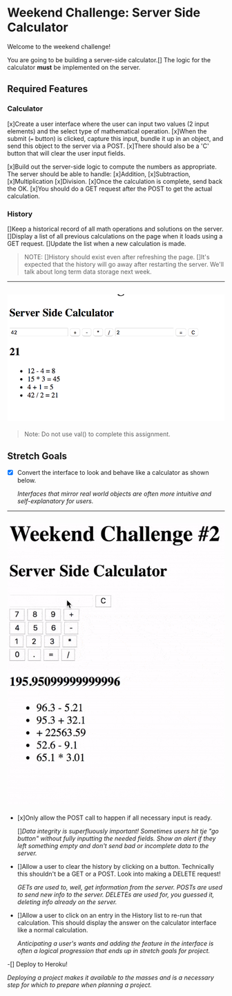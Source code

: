 # Weekend Challenge: Server Side Calculator

Welcome to the weekend challenge!

You are going to be building a server-side calculator.[] The logic for the calculator **must** be implemented on the server. 

## Required Features

### Calculator
[x]Create a user interface where the user can input two values (2 input elements) and the select type of mathematical operation. 
[x]When the submit (`=` button) is clicked, capture this input, bundle it up in an object, and send this object to the server via a POST. 
[x]There should also be a 'C' button that will clear the user input fields.

[x]Build out the server-side logic to compute the numbers as appropriate. 
The server should be able to handle: 
[x]Addition, 
[x]Subtraction, 
[x]Multiplication 
[x]Division. 
[x]Once the calculation is complete, send back the OK. 
[x]You should do a GET request after the POST to get the actual calculation.

### History

[]Keep a historical record of all math operations and solutions on the server. 
[]Display a list of all previous calculations on the page when it loads using a GET request. 
[]Update the list when a new calculation is made.

> NOTE: []History should exist even after refreshing the page. 
[]It's expected that the history will go away after restarting the server. 
We'll talk about long term data storage next week.

---
![base mode interface](images/baseMode.png)
---

> Note: Do not use val() to complete this assignment.

## Stretch Goals

-[x] Convert the interface to look and behave like a calculator as shown below.

  *Interfaces that mirror real world objects are often more intuitive and self-explanatory for users.*

---
![calculator interface](images/stretchGoal_interface.gif)
---

- [x]Only allow the POST call to happen if all necessary input is ready.

  []*Data integrity is superfluously important! Sometimes users hit tje "go button" without fully inputting the needed fields. Show an alert if they left something empty and don't send bad or incomplete data to the server.*

- []Allow a user to clear the history by clicking on a button. Technically this shouldn't be a GET or a POST. Look into making a DELETE request!

  *GETs are used to, well, get information from the server. POSTs are used to send new info to the server. DELETEs are used for, you guessed it, deleting info already on the server.*

- []Allow a user to click on an entry in the History list to re-run that calculation. This should display the answer on the calculator interface like a normal calculation.

  *Anticipating a user's wants and adding the feature in the interface is often a logical progression that ends up in stretch goals for project.*

-[] Deploy to Heroku!

  *Deploying a project makes it available to the masses and is a necessary step for which to prepare when planning a project.*
